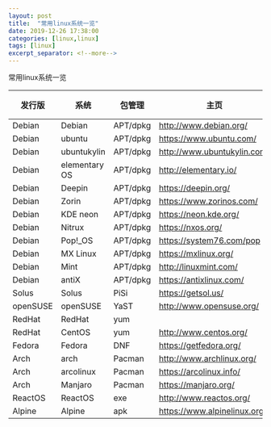 ```yaml
---
layout: post
title:  "常用linux系统一览"
date: 2019-12-26 17:38:00
categories: [linux,linux]
tags: [linux]
excerpt_separator: <!--more-->
---
```

常用linux系统一览
<!--more-->

| 发行版   | 系统          | 包管理   | 主页                         | 说明 |
|----------|---------------|----------|------------------------------|------|
| Debian   | Debian        | APT/dpkg | http://www.debian.org/       |      |
| Debian   | ubuntu        | APT/dpkg | https://www.ubuntu.com/      |      |
| Debian   | ubuntukylin   | APT/dpkg | http://www.ubuntukylin.com/  |      |
| Debian   | elementary OS | APT/dpkg | http://elementary.io/        |      |
| Debian   | Deepin        | APT/dpkg | https://deepin.org/          |      |
| Debian   | Zorin         | APT/dpkg | https://www.zorinos.com/     |      |
| Debian   | KDE neon      | APT/dpkg | https://neon.kde.org/        |      |
| Debian   | Nitrux        | APT/dpkg | https://nxos.org/            |      |
| Debian   | Pop!_OS       | APT/dpkg | https://system76.com/pop     |      |
| Debian   | MX Linux      | APT/dpkg | https://mxlinux.org/         |      |
| Debian   | Mint          | APT/dpkg | http://linuxmint.com/        |      |
| Debian   | antiX         | APT/dpkg | https://antixlinux.com/      |      |
| Solus    | Solus         | PiSi     | https://getsol.us/           |      |
| openSUSE | openSUSE      | YaST     | http://www.opensuse.org/     |      |
| RedHat   | RedHat        | yum      |                              |      |
| RedHat   | CentOS        | yum      | http://www.centos.org/       |      |
| Fedora   | Fedora        | DNF      | https://getfedora.org/       |      |
| Arch     | arch          | Pacman   | http://www.archlinux.org/    |      |
| Arch     | arcolinux     | Pacman   | https://arcolinux.info/      |      |
| Arch     | Manjaro       | Pacman   | https://manjaro.org/         |      |
| ReactOS  | ReactOS       | exe      | http://www.reactos.org/      |      |
| Alpine   | Alpine        | apk      | https://www.alpinelinux.org/ |      |